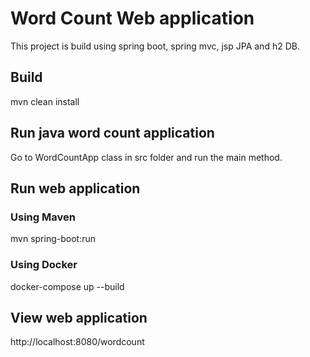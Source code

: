 # Word Count Web application

This project is build using spring boot, spring mvc, jsp JPA and h2 DB. 

## Build
mvn clean install

## Run java word count application
Go to WordCountApp class in src folder and run the main method.
 
## Run web application
### Using Maven
mvn spring-boot:run

### Using Docker 
docker-compose up --build

## View web application 
http://localhost:8080/wordcount


